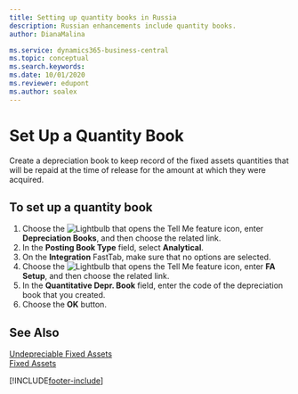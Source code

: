 ```yaml
---
title: Setting up quantity books in Russia
description: Russian enhancements include quantity books.
author: DianaMalina

ms.service: dynamics365-business-central
ms.topic: conceptual
ms.search.keywords:
ms.date: 10/01/2020
ms.reviewer: edupont
ms.author: soalex
---
```


# Set Up a Quantity Book

Create a depreciation book to keep record of the fixed assets quantities that will be repaid at the time of release for the amount at which they were acquired.

## To set up a quantity book

1. Choose the ![Lightbulb that opens the Tell Me feature](../../media/ui-search/search_small.png "Tell me what you want to do") icon, enter **Depreciation Books**, and then choose the related link.
2. In the **Posting Book Type** field, select **Analytical**.
3. On the **Integration** FastTab, make sure that no options are selected.
4. Choose the ![Lightbulb that opens the Tell Me feature](../../media/ui-search/search_small.png "Tell me what you want to do") icon, enter **FA Setup**, and then choose the related link.
5. In the **Quantitative Depr. Book** field, enter the code of the depreciation book that you created.
6. Choose the **OK** button.

## See Also

[Undepreciable Fixed Assets](Undepreciable-Fixed-Assets.md)  
[Fixed Assets](fixed-assets.md)  


[!INCLUDE[footer-include](../../includes/footer-banner.md)]